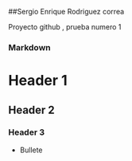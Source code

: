 ##Sergio Enrique Rodriguez correa



Proyecto github , prueba numero 1


### Markdown



# Header 1
## Header 2
### Header 3

- Bullete
